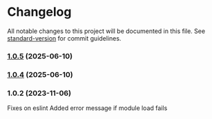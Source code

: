 # Changelog

All notable changes to this project will be documented in this file. See [standard-version](https://github.com/conventional-changelog/standard-version) for commit guidelines.

### [1.0.5](https://github.com/luicfrr/commonjs-esm-loader/compare/v1.0.4...v1.0.5) (2025-06-10)

### [1.0.4](https://github.com/luicfrr/commonjs-esm-loader/compare/v1.0.3...v1.0.4) (2025-06-10)

### 1.0.2 (2023-11-06)

Fixes on eslint
Added error message if module load fails
